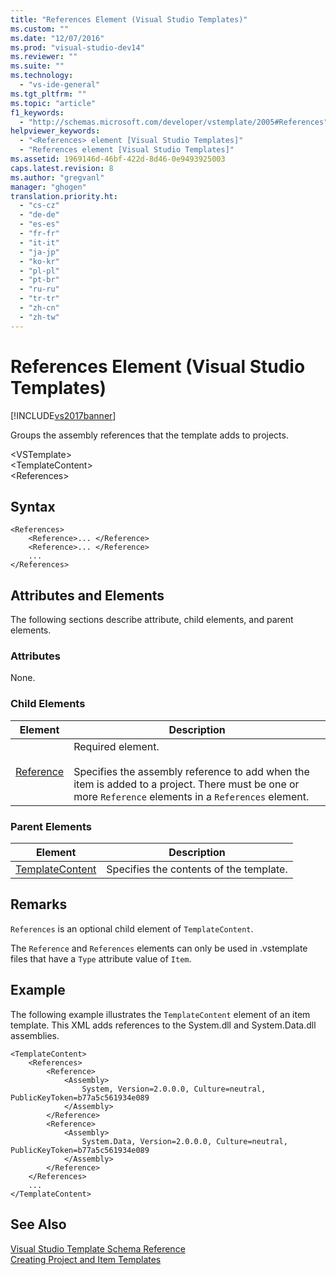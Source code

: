 ```yaml
---
title: "References Element (Visual Studio Templates)"
ms.custom: ""
ms.date: "12/07/2016"
ms.prod: "visual-studio-dev14"
ms.reviewer: ""
ms.suite: ""
ms.technology: 
  - "vs-ide-general"
ms.tgt_pltfrm: ""
ms.topic: "article"
f1_keywords: 
  - "http://schemas.microsoft.com/developer/vstemplate/2005#References"
helpviewer_keywords: 
  - "<References> element [Visual Studio Templates]"
  - "References element [Visual Studio Templates]"
ms.assetid: 1969146d-46bf-422d-8d46-0e9493925003
caps.latest.revision: 8
ms.author: "gregvanl"
manager: "ghogen"
translation.priority.ht: 
  - "cs-cz"
  - "de-de"
  - "es-es"
  - "fr-fr"
  - "it-it"
  - "ja-jp"
  - "ko-kr"
  - "pl-pl"
  - "pt-br"
  - "ru-ru"
  - "tr-tr"
  - "zh-cn"
  - "zh-tw"
---
```

# References Element (Visual Studio Templates)
[!INCLUDE[vs2017banner](../code-quality/includes/vs2017banner.md)]

Groups the assembly references that the template adds to projects.  
  
 \<VSTemplate>  
 \<TemplateContent>  
 \<References>  
  
## Syntax  
  
```  
<References>  
    <Reference>... </Reference>  
    <Reference>... </Reference>  
    ...  
</References>  
```  
  
## Attributes and Elements  
 The following sections describe attribute, child elements, and parent elements.  
  
### Attributes  
 None.  
  
### Child Elements  
  
|Element|Description|  
|-------------|-----------------|  
|[Reference](../extensibility/reference-element--visual-studio-templates-.md)|Required element.<br /><br /> Specifies the assembly reference to add when the item is added to a project. There must be one or more `Reference` elements in a `References` element.|  
  
### Parent Elements  
  
|Element|Description|  
|-------------|-----------------|  
|[TemplateContent](../extensibility/templatecontent-element--visual-studio-templates-.md)|Specifies the contents of the template.|  
  
## Remarks  
 `References` is an optional child element of `TemplateContent`.  
  
 The `Reference` and `References` elements can only be used in .vstemplate files that have a `Type` attribute value of `Item`.  
  
## Example  
 The following example illustrates the `TemplateContent` element of an item template. This XML adds references to the System.dll and System.Data.dll assemblies.  
  
```  
<TemplateContent>  
    <References>  
        <Reference>  
            <Assembly>  
                System, Version=2.0.0.0, Culture=neutral, PublicKeyToken=b77a5c561934e089  
            </Assembly>  
        </Reference>  
        <Reference>  
            <Assembly>  
                System.Data, Version=2.0.0.0, Culture=neutral, PublicKeyToken=b77a5c561934e089  
            </Assembly>  
        </Reference>  
    </References>  
    ...  
</TemplateContent>  
```  
  
## See Also  
 [Visual Studio Template Schema Reference](../extensibility/visual-studio-template-schema-reference.md)   
 [Creating Project and Item Templates](../ide/creating-project-and-item-templates.md)